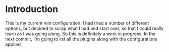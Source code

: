 # Introduction

This is my current vim configuration. I had tried a number of different options, but decided to scrap what I had and start over, so that I could really learn as I was going along. So this is definitely a work in progress. In the next commit, I'm going to list all the plugins along with the configurations applied.
